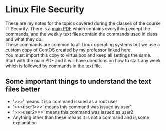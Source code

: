 # Linux File Security

These are my notes for the topics covered during the classes of the course IT Security. There is a [main PDF]() which contains everything except the commands, and the weekly text files contain the commands used in class and what they do.  
These commands are common to all Linux operating systems but we use a custom copy of CentOS created by my professor linked [here](https://drive.google.com/file/d/13KQ0yzS99wd4oZcjUcdPVwn0VXd1pydB/view?usp=sharing).  
You must import this copy to virtualbox and keep all settings the same.  
Start with the main PDF and it will have directions on how to start any week which is followed by commands in the text file. 

## Some important things to understand the text files better
- '>>>' means it is a command issued as a root user
- '>>>user1>>>' means this command was issued as user1
- '>>>user2>>>' means this command was issued as user2
- Anything other than these means it is not a command and is some explanation
